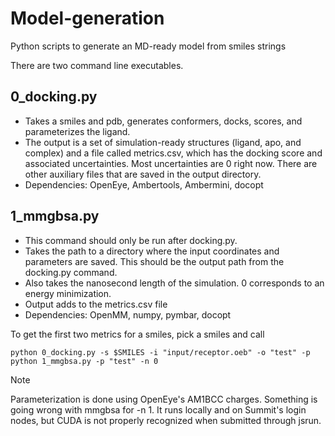 # Model-generation
Python scripts to generate an MD-ready model from smiles strings

There are two command line executables.

## 0_docking.py
* Takes a smiles and pdb, generates conformers, docks, scores, and parameterizes the ligand.
* The output is a set of simulation-ready structures (ligand, apo, and complex) and a file called metrics.csv, which has the docking score and associated uncertainties. Most uncertainties are 0 right now. There are other auxiliary files that are saved in the output directory.
* Dependencies: OpenEye, Ambertools, Ambermini, docopt

## 1_mmgbsa.py
* This command should only be run after docking.py. 
* Takes the path to a directory where the input coordinates and parameters are saved. This should be the output path from the docking.py command.
* Also takes the nanosecond length of the simulation. 0 corresponds to an energy minimization.
* Output adds to the metrics.csv file
* Dependencies: OpenMM, numpy, pymbar, docopt


To get the first two metrics for a smiles, pick a smiles and call
~~~
python 0_docking.py -s $SMILES -i "input/receptor.oeb" -o "test" -p
python 1_mmgbsa.py -p "test" -n 0 
~~~


Note

Parameterization is done using OpenEye's AM1BCC charges. 
Something is going wrong with mmgbsa for -n 1. It runs locally and on Summit's login nodes, but CUDA is not properly recognized when submitted through jsrun.

